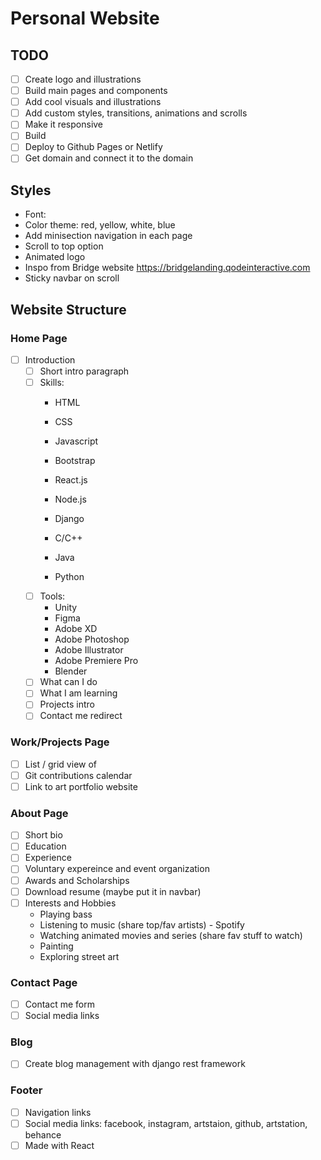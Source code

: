 # Personal Website

## TODO
- [ ] Create logo and illustrations
- [ ] Build main pages and components
- [ ] Add cool visuals and illustrations
- [ ] Add custom styles, transitions, animations and scrolls
- [ ] Make it responsive
- [ ] Build 
- [ ] Deploy to Github Pages or Netlify
- [ ] Get domain and connect it to the domain

## Styles
* Font: 
* Color theme: red, yellow, white, blue
* Add minisection navigation in each page
* Scroll to top option
* Animated logo
* Inspo from Bridge website https://bridgelanding.qodeinteractive.com
* Sticky navbar on scroll

## Website Structure

### Home Page 
- [ ] Introduction
    * [ ] Short intro paragraph
    * [ ] Skills:
        * HTML
        * CSS
        * Javascript 
        * Bootstrap 
        * React.js

        * Node.js
        * Django
        * C/C++
        * Java
        * Python
    * [ ] Tools:
        * Unity
        * Figma
        * Adobe XD
        * Adobe Photoshop
        * Adobe Illustrator
        * Adobe Premiere Pro
        * Blender
    * [ ] What can I do
    * [ ] What I am learning
    * [ ] Projects intro
    * [ ] Contact me redirect
 
### Work/Projects Page
- [ ] List / grid view of 
- [ ] Git contributions calendar
- [ ] Link to art portfolio website

### About Page
- [ ] Short bio
- [ ] Education
- [ ] Experience 
- [ ] Voluntary expereince and event organization
- [ ] Awards and Scholarships
- [ ] Download resume (maybe put it in navbar)
- [ ] Interests and Hobbies
    - Playing bass
    - Listening to music (share top/fav artists) - Spotify
    - Watching animated movies and series (share fav stuff to watch)
    - Painting
    - Exploring street art

### Contact Page
- [ ] Contact me form
- [ ] Social media links

### Blog
- [ ] Create blog management with django rest framework

### Footer
- [ ] Navigation links
- [ ] Social media links: facebook, instagram, artstaion, github, artstation, behance
- [ ] Made with React